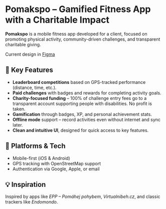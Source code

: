# Pomakspo – Gamified Fitness App with a Charitable Impact

**Pomakspo** is a mobile fitness app developed for a client, focused on promoting physical activity, community-driven challenges, and transparent charitable giving.

Current design in [Figma](https://www.figma.com/design/C8yvnqFmMnxJa8Vv8ZTG3J/Pomakspo?node-id=0-1&p=f&t=hCREZfZHbcPHKU9j-0)

## 🎯 Key Features
- **Leaderboard competitions** based on GPS-tracked performance (distance, time, etc.).
- **Paid challenges** with badges and rewards for completing activity goals.
- **Charity-focused funding** – 100% of challenge entry fees go to a transparent account supporting people with disabilities. No profit is taken.
- **Gamification** through badges, XP, and personal achievement stats.
- **Offline mode** support – record activities even without internet and sync later.
- **Clean and intuitive UI**, designed for quick access to key features.

## 📱 Platforms & Tech
- Mobile-first (iOS & Android)
- GPS tracking with OpenStreetMap support
- Authentication via Google, Apple, or email

## 💡 Inspiration
Inspired by apps like *EPP – Pomáhej pohybem*, *Virtualnibeh.cz*, and classic trackers like *Endomondo*.